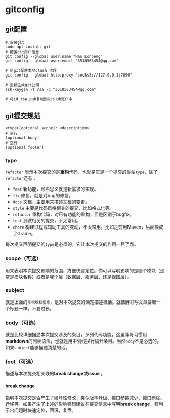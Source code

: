 # gitconfig

## git配置

```
# 安装git
sudo apt install git
# 配置git用户信息
git config --global user.name "Hao Lonpeng"
git config --global user.email "3518563454@qq.com"

# 给git配置本地clash 代理
git config --global http.proxy "socks5://127.0.0.1:7890"

# 重新生成git公钥
ssh-keygen -t rsa -C "3518563454@qq.com"

# 将id_rsa.pub复制到GitHub账户中
```

## git提交规范

```
<type>[optional scope]: <description>
# 空行
[optional body]
# 空行
[optional footer]
```

### type

`refactor` 表示本次提交的是**重构**代码，也就是它是一个提交的类型`type`，除了`refactor`还有：

-   `feat` 新功能，顾名思义就是新需求的实现。
-   `fix` 修复，就是对bug的修复。
-   `docs` 文档，主要用来描述文档的变更。
-   `style` 主要是代码风格相关的提交，比如格式化等。
-   `refactor` 重构代码，对已有功能的重构，但是区别于bugfix。
-   `test` 测试相关的提交，不太常用。
-   `chore` 构建过程或辅助工具的变动，不太常用，比如之前用Maven，后面换成了Gradle。

每次提交声明提交的`type`是必须的，它让本次提交的作用一目了然。

### scope（可选）

用来表明本次提交影响的范围，方便快速定位。你可以写明影响的是哪个模块（通常是模块名称）或者是哪个层（数据层、服务层、还是视图层）。

### subject

就是上面的`修改版权信息`，是对本次提交的简短描述概括。就像胖哥写文章要起一个标题一样，不要过长。

### body（可选）

就是比较详细描述本次提交涉及的条目，罗列代码功能，这里胖哥习惯用**markdown**的列表语法，也就是用中划线换行隔开条目。当然`body`不是必选的，如果`subject`能够描述清楚的话。

### foot（可选）

描述与本次提交相关联的**break change**或**issue** 。

#### break change

指明本次提交是否产生了破坏性修改，类似版本升级、接口参数减少、接口删除、迁移等。如果产生了上述的影响强烈建议在提交信息中写明**break change**，有利于出问题时快速定位，回滚，复盘。
